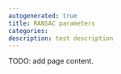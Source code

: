 ```yaml
---
autogenerated: true
title: RANSAC parameters
categories:
description: test description
---
```


TODO: add page content.
